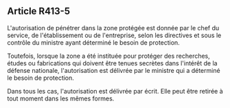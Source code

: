 Article R413-5
----
L'autorisation de pénétrer dans la zone protégée est donnée par le chef du
service, de l'établissement ou de l'entreprise, selon les directives et sous le
contrôle du ministre ayant déterminé le besoin de protection.

Toutefois, lorsque la zone a été instituée pour protéger des recherches, études
ou fabrications qui doivent être tenues secrètes dans l'intérêt de la défense
nationale, l'autorisation est délivrée par le ministre qui a déterminé le besoin
de protection.

Dans tous les cas, l'autorisation est délivrée par écrit. Elle peut être retirée
à tout moment dans les mêmes formes.
